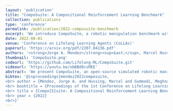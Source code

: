 ```yaml
---
layout: 'publication'
title: "CompoSuite: A Compositional Reinforcement Learning Benchmark"
collection: publications
type: 'conference'
permalink: /publication/2022-composuite-benchmark
excerpt: 'We introduce CompoSuite, a robotic manipulation benchmark with hundreds of tasks for evaluating the functional compositionality of RL algorithms.'
date: 2022-08-01
venue: 'Conference on Lifelong Learning Agents (CoLLAs)'
paperurl: 'https://arxiv.org/pdf/2207.04136.pdf'
authors: '<strong>Jorge A. Mendez</strong><sup>&ast;</sup>, Marcel Hussing<sup>&ast;</sup>, Meghna Gummadi, <a href="https://seas.upenn.edu/~eeaton/">Eric Eaton</a>'
thumbnail: 'CompoSuite.png'
codeurl: 'https://github.com/Lifelong-ML/CompoSuite.git'
videourl: 'https://youtu.be/obBBd0csMEE'
abstract: 'We present CompoSuite, an open-source simulated robotic manipulation benchmark for compositional multi-task reinforcement learning (RL). Each CompoSuite task requires a particular _robot_ arm to manipulate one individual _object_ to achieve a task _objective_ while avoiding an _obstacle_. This compositional definition of the tasks endows CompoSuite with two remarkable properties. First, varying the robot/object/objective/obstacle elements leads to hundreds of RL tasks, each of which requires a meaningfully different behavior. Second, RL approaches can be evaluated specifically for their ability to learn the compositional structure of the tasks. This latter capability to functionally decompose problems would enable intelligent agents to identify and exploit commonalities between learning tasks to handle large varieties of highly diverse problems. We benchmark existing single-task, multi-task, and compositional learning algorithms on various training settings, and assess their capability to compositionally generalize to unseen tasks. Our evaluation exposes the shortcomings of existing RL approaches with respect to compositionality and opens new avenues for investigation.'
bibtex: '@inproceedings{mendez2022composuite,
<br> author = {Mendez, Jorge A. and Hussing, Marcel and Gummadi, Meghna and Eaton, Eric},
<br> booktitle = {Proceedings of the 1st Conference on Lifelong Learning Agents (CoLLAs-22)},
<br> title = {Compo{S}uite: A Compositional Reinforcement Learning Benchmark},
<br> year = {2022}
<br>}'
---
```

